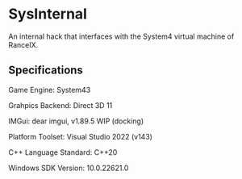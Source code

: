 # SysInternal
 An internal hack that interfaces with the System4 virtual machine of RanceIX.

## Specifications
Game Engine: System43

Grahpics Backend: Direct 3D 11

IMGui: dear imgui, v1.89.5 WIP (docking)

Platform Toolset: Visual Studio 2022 (v143)

C++ Language Standard: C++20

Windows SDK Version: 10.0.22621.0
